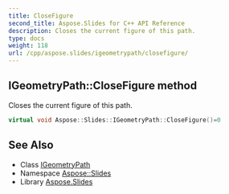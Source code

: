 ```yaml
---
title: CloseFigure
second_title: Aspose.Slides for C++ API Reference
description: Closes the current figure of this path.
type: docs
weight: 118
url: /cpp/aspose.slides/igeometrypath/closefigure/
---
```

## IGeometryPath::CloseFigure method


Closes the current figure of this path.

```cpp
virtual void Aspose::Slides::IGeometryPath::CloseFigure()=0
```

## See Also

* Class [IGeometryPath](../)
* Namespace [Aspose::Slides](../../)
* Library [Aspose.Slides](../../../)
